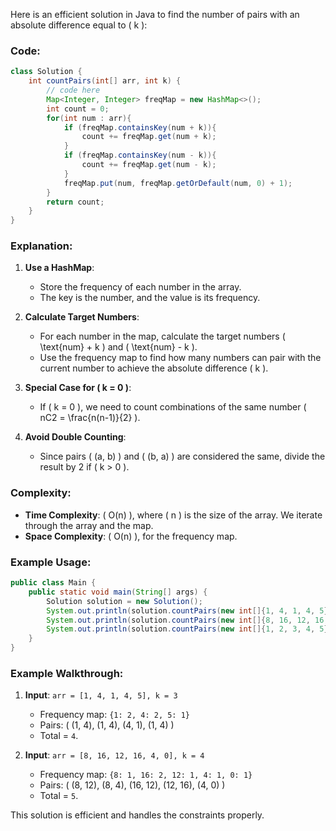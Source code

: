 Here is an efficient solution in Java to find the number of pairs with an absolute difference equal to \( k \):

### Code:

```java
class Solution {
    int countPairs(int[] arr, int k) {
        // code here
        Map<Integer, Integer> freqMap = new HashMap<>();
        int count = 0;
        for(int num : arr){
            if (freqMap.containsKey(num + k)){
                count += freqMap.get(num + k);
            }
            if (freqMap.containsKey(num - k)){
                count += freqMap.get(num - k);
            }
            freqMap.put(num, freqMap.getOrDefault(num, 0) + 1);
        }
        return count;
    }
}
```

### Explanation:

1. **Use a HashMap**:
   - Store the frequency of each number in the array.
   - The key is the number, and the value is its frequency.

2. **Calculate Target Numbers**:
   - For each number in the map, calculate the target numbers \( \text{num} + k \) and \( \text{num} - k \).
   - Use the frequency map to find how many numbers can pair with the current number to achieve the absolute difference \( k \).

3. **Special Case for \( k = 0 \)**:
   - If \( k = 0 \), we need to count combinations of the same number \( nC2 = \frac{n(n-1)}{2} \).

4. **Avoid Double Counting**:
   - Since pairs \( (a, b) \) and \( (b, a) \) are considered the same, divide the result by 2 if \( k > 0 \).

### Complexity:
- **Time Complexity**: \( O(n) \), where \( n \) is the size of the array. We iterate through the array and the map.
- **Space Complexity**: \( O(n) \), for the frequency map.

### Example Usage:

```java
public class Main {
    public static void main(String[] args) {
        Solution solution = new Solution();
        System.out.println(solution.countPairs(new int[]{1, 4, 1, 4, 5}, 3)); // Output: 4
        System.out.println(solution.countPairs(new int[]{8, 16, 12, 16, 4, 0}, 4)); // Output: 5
        System.out.println(solution.countPairs(new int[]{1, 2, 3, 4, 5}, 0)); // Output: 0
    }
}
```

### Example Walkthrough:
1. **Input**: `arr = [1, 4, 1, 4, 5], k = 3`
   - Frequency map: `{1: 2, 4: 2, 5: 1}`
   - Pairs: \( (1, 4), (1, 4), (4, 1), (1, 4) \)
   - Total = `4`.

2. **Input**: `arr = [8, 16, 12, 16, 4, 0], k = 4`
   - Frequency map: `{8: 1, 16: 2, 12: 1, 4: 1, 0: 1}`
   - Pairs: \( (8, 12), (8, 4), (16, 12), (12, 16), (4, 0) \)
   - Total = `5`.

This solution is efficient and handles the constraints properly.